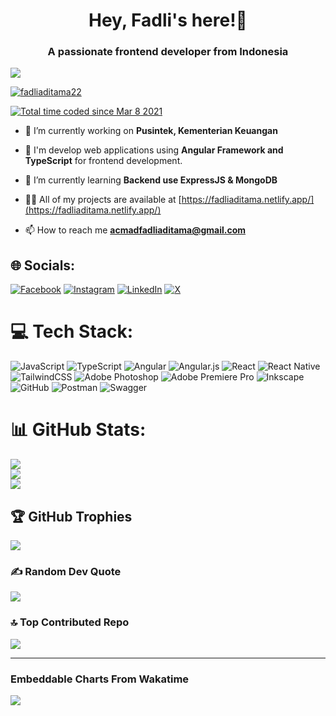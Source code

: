 <h1 align="center">Hey, Fadli's here!👋</h1>
<h3 align="center">A passionate frontend developer from Indonesia</h3>

[![](https://visitcount.itsvg.in/api?id=fadliaditama&icon=0&color=1)](https://visitcount.itsvg.in)

<p align="left"> <a href="https://twitter.com/fadliaditama22" target="blank"><img src="https://img.shields.io/twitter/follow/fadliaditama22?logo=twitter&style=for-the-badge" alt="fadliaditama22" /></a> </p>

<a href="https://wakatime.com/@0d5901ed-7bf6-4c36-82b9-3087f9946352"><img src="https://wakatime.com/badge/user/0d5901ed-7bf6-4c36-82b9-3087f9946352.svg" alt="Total time coded since Mar 8 2021" /></a>

- 🔭 I’m currently working on **Pusintek, Kementerian Keuangan**

- 🚀 I'm develop web applications using **Angular Framework and TypeScript** for frontend development.

- 🌱 I’m currently learning **Backend use ExpressJS & MongoDB**

- 👨‍💻 All of my projects are available at [https://fadliaditama.netlify.app/](https://fadliaditama.netlify.app/)

- 📫 How to reach me **acmadfadliaditama@gmail.com**

## 🌐 Socials:
[![Facebook](https://img.shields.io/badge/Facebook-%231877F2.svg?logo=Facebook&logoColor=white)](https://facebook.com/profadlibae) [![Instagram](https://img.shields.io/badge/Instagram-%23E4405F.svg?logo=Instagram&logoColor=white)](https://instagram.com/fadliaditama) [![LinkedIn](https://img.shields.io/badge/LinkedIn-%230077B5.svg?logo=linkedin&logoColor=white)](https://linkedin.com/in/acmad-fadli-aditama) [![X](https://img.shields.io/badge/X-black.svg?logo=X&logoColor=white)](https://x.com/fadliaditama22) 

# 💻 Tech Stack:
![JavaScript](https://img.shields.io/badge/javascript-%23323330.svg?style=for-the-badge&logo=javascript&logoColor=%23F7DF1E) ![TypeScript](https://img.shields.io/badge/typescript-%23007ACC.svg?style=for-the-badge&logo=typescript&logoColor=white) ![Angular](https://img.shields.io/badge/angular-%23DD0031.svg?style=for-the-badge&logo=angular&logoColor=white) ![Angular.js](https://img.shields.io/badge/angular.js-%23E23237.svg?style=for-the-badge&logo=angularjs&logoColor=white) ![React](https://img.shields.io/badge/react-%2320232a.svg?style=for-the-badge&logo=react&logoColor=%2361DAFB) ![React Native](https://img.shields.io/badge/react_native-%2320232a.svg?style=for-the-badge&logo=react&logoColor=%2361DAFB) ![TailwindCSS](https://img.shields.io/badge/tailwindcss-%2338B2AC.svg?style=for-the-badge&logo=tailwind-css&logoColor=white) ![Adobe Photoshop](https://img.shields.io/badge/adobe%20photoshop-%2331A8FF.svg?style=for-the-badge&logo=adobe%20photoshop&logoColor=white) ![Adobe Premiere Pro](https://img.shields.io/badge/Adobe%20Premiere%20Pro-9999FF.svg?style=for-the-badge&logo=Adobe%20Premiere%20Pro&logoColor=white) ![Inkscape](https://img.shields.io/badge/Inkscape-e0e0e0?style=for-the-badge&logo=inkscape&logoColor=080A13) ![GitHub](https://img.shields.io/badge/github-%23121011.svg?style=for-the-badge&logo=github&logoColor=white) ![Postman](https://img.shields.io/badge/Postman-FF6C37?style=for-the-badge&logo=postman&logoColor=white) ![Swagger](https://img.shields.io/badge/-Swagger-%23Clojure?style=for-the-badge&logo=swagger&logoColor=white)
# 📊 GitHub Stats:
![](https://github-readme-stats.vercel.app/api?username=fadliaditama&theme=blue_navy&hide_border=false&include_all_commits=false&count_private=false)<br/>
![](https://github-readme-streak-stats.herokuapp.com/?user=fadliaditama&theme=blue_navy&hide_border=false)<br/>
![](https://github-readme-stats.vercel.app/api/top-langs/?username=fadliaditama&theme=blue_navy&hide_border=false&include_all_commits=false&count_private=false&layout=compact)

## 🏆 GitHub Trophies
![](https://github-profile-trophy.vercel.app/?username=fadliaditama&theme=tokyonight&no-frame=false&no-bg=false&margin-w=4)

### ✍️ Random Dev Quote
![](https://quotes-github-readme.vercel.app/api?type=horizontal&theme=tokyonight)

### 🔝 Top Contributed Repo
![](https://github-contributor-stats.vercel.app/api?username=fadliaditama&limit=5&theme=blue_navy&combine_all_yearly_contributions=true)

---

### Embeddable Charts From Wakatime
<a href="https://wakatime.com"><img src="https://wakatime.com/share/@nobikun/a01b95cc-0a97-4c98-8ba2-82494d25f1b6.png" /></a>

<!-- Proudly created with GPRM ( https://gprm.itsvg.in ) -->
